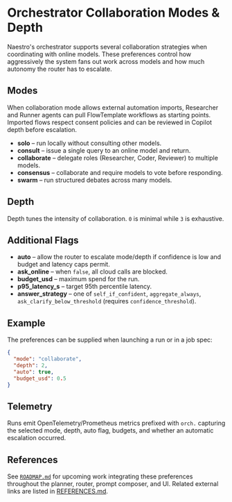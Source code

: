 # Orchestrator Collaboration Modes & Depth

Naestro's orchestrator supports several collaboration strategies when coordinating with online
models. These preferences control how aggressively the system fans out work across models and how
much autonomy the router has to escalate.

## Modes

When collaboration mode allows external automation imports, Researcher and Runner agents can pull
FlowTemplate workflows as starting points. Imported flows respect consent policies and can be
reviewed in Copilot depth before escalation.

- **solo** – run locally without consulting other models.
- **consult** – issue a single query to an online model and return.
- **collaborate** – delegate roles (Researcher, Coder, Reviewer) to multiple models.
- **consensus** – collaborate and require models to vote before responding.
- **swarm** – run structured debates across many models.

## Depth

Depth tunes the intensity of collaboration. `0` is minimal while `3` is exhaustive.

## Additional Flags

- **auto** – allow the router to escalate mode/depth if confidence is low and budget and latency
  caps permit.
- **ask_online** – when `false`, all cloud calls are blocked.
- **budget_usd** – maximum spend for the run.
- **p95_latency_s** – target 95th percentile latency.
- **answer_strategy** – one of `self_if_confident`, `aggregate_always`,
  `ask_clarify_below_threshold` (requires `confidence_threshold`).

## Example

The preferences can be supplied when launching a run or in a job spec:

```json
{
  "mode": "collaborate",
  "depth": 2,
  "auto": true,
  "budget_usd": 0.5
}
```

## Telemetry

Runs emit OpenTelemetry/Prometheus metrics prefixed with `orch.` capturing the selected mode, depth,
auto flag, budgets, and whether an automatic escalation occurred.

## References

See [`ROADMAP.md`](../ROADMAP.md) for upcoming work integrating these preferences throughout the
planner, router, prompt composer, and UI. Related external links are listed in
[REFERENCES.md](../REFERENCES.md).
